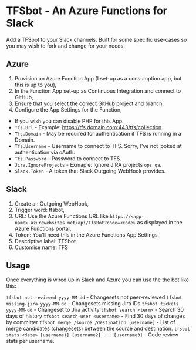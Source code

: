 # TFSbot - An Azure Functions for Slack

Add a TFSbot to your Slack channels. Built for some specific use-cases so you may wish to fork and change for your needs.

## Azure

1. Provision an Azure Function App (I set-up as a consumption app, but this is up to you),
2. In the Function App set-up as Continuous Integration and connect to GitHub,
3. Ensure that you select the correct GitHub project and branch,
4. Configure the App Settings for the Function,
* If you wish you can disable PHP for this App.
* `Tfs.Url` - Example: https://tfs.domain.com:443/tfs/collection.
* `Tfs.Domain` - May be required for authentication if TFS is running in a Domain.
* `Tfs.Username` - Username to connect to TFS. Sorry, I've not looked at authentication via oAuth.
* `Tfs.Password` - Password to connect to TFS.
* `Jira.IgnoreProjects` - Exmaple: Ignore JIRA projects `ops qa`.
* `Slack.Token` - A token that Slack Outgoing WebHook provides.

## Slack

1. Create an Outgoing WebHook,
2. Trigger word: tfsbot,
3. URL: Use the Azure Functions URL like `https://<app-name>.azurewebsites.net/api/TfsBot?code=<code>` as displayed in the Azure Functions portal,
4. Token: You'll need this in the Azure Functions App Settings,
5. Descriptive label: TFSbot
6. Customise name: TFS

## Usage

Once everything is wired up in Slack and Azure you can use the the bot like this:

`tfsbot not-reviewed yyyy-MM-dd` - Changesets not peer-reviewed
`tfsbot missing-jira yyyy-MM-dd` - Changesets missing Jira IDs
`tfsbot tickets yyyy-MM-dd` - Changeset to Jira activity
`tfsbot search <term>` - Search 30 days of history
`tfsbot search-user <username>` - Find 30 days of changes by committer
`tfsbot merge /source /destination [username]` - List of merge candidates (changesets) between the source and destination.
`tfsbot stats <date> [username1] [username2] ... [username3]` - Code review stats per username.